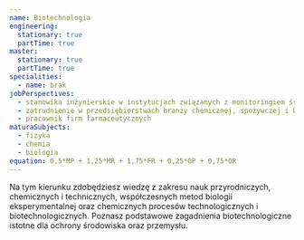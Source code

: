 ```yaml
---
name: Biotechnologia
engineering:
  stationary: true
  partTime: true
master:
  stationary: true 
  partTime: true
specialities:
  - name: brak
jobPerspectives:
  - stanowika inżynierskie w instytucjach związanych z monitoringiem środowiska; laboratoriach badawczych oraz kontrolno-diagnostycznych
  - zatrudnienie w przedsiębiorstwach branży chemicznej, spożywczej i biotechnologiczne
  - pracownik firm farmaceutycznych
maturaSubjects:
  - fizyka
  - chemia
  - biologia
equation: 0,5*MP + 1,25*MR + 1,75*FR + 0,25*OP + 0,75*OR
---
```


Na tym kierunku zdobędziesz wiedzę z zakresu nauk przyrodniczych, chemicznych i technicznych, współczesnych metod biologii eksperymentalnej oraz chemicznych procesów technologicznych i biotechnologicznych. Poznasz podstawowe zagadnienia biotechnologiczne istotne dla ochrony środowiska oraz przemysłu.